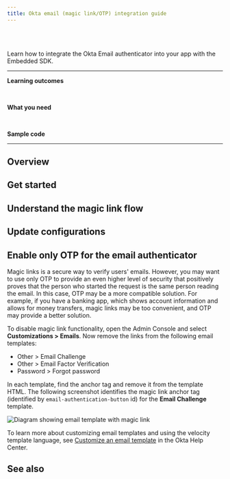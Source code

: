 ```yaml
---
title: Okta email (magic link/OTP) integration guide
---
```


<div class="oie-embedded-sdk">

<ApiLifecycle access="ie" /><br>
<ApiLifecycle access="Limited GA" /><br>

<StackSelector />

Learn how to integrate the Okta Email authenticator into your app with the Embedded SDK.

---
**Learning outcomes**

<StackSnippet snippet="learningoutcomes" /> <!-- SHARED FOR BACKEND | NATIVE UNIQUE  -->
</br>

**What you need**

<StackSnippet snippet="whatyouneed" /> <!-- UNIQUE FOR EACH LANGUAGE  -->
</br>

**Sample code**

<StackSnippet snippet="samplecode" />  <!-- UNIQUE FOR EACH LANGUAGE  -->

---

## Overview

<StackSnippet snippet="overview" /> <!-- SHARED FOR BACKEND | NATIVE UNIQUE  -->

## Get started

<StackSnippet snippet="getstarted" /> <!-- SHARED FOR BACKEND  | NATIVE UNIQUE  -->

## Understand the magic link flow

<StackSnippet snippet="understandmagiclinkflow" /> <!-- SHARED FOR BACKEND | NATIVE UNIQUE   -->

<StackSnippet snippet="supportmatrix" /> <!-- SHARED FOR BACKEND | NATIVE UNIQUE   -->

## Update configurations

<StackSnippet snippet="updateconfigurations" /> <!-- SHARED FOR BACKEND | NATIVE UNIQUE  -->

<StackSnippet snippet="integratechallengemagiclinksummary"/> <!-- UNIQUE FOR BACKEND  -->

<StackSnippet snippet="integratechallengemagiclink" /> <!-- UNIQUE FOR BACKEND  -->

<StackSnippet snippet="integratediffbrowserdeviceoverview"/> <!-- SHARED FOR BACKEND | NATIVE UNIQUE  -->

<StackSnippet snippet="integratediffbrowserdevicesummary"/> <!-- UNIQUE FOR EACH LANGUAGE -->

<StackSnippet snippet="integratediffbrowserdevice" /> <!-- UNIQUE FOR EACH LANGUAGE -->

<StackSnippet snippet="integrateenrollmagiclinksummary"/> <!-- UNIQUE FOR EACH LANGUAGE -->

<StackSnippet snippet="integrateenrollmagiclink"/> <!-- UNIQUE FOR EACH LANGUAGE  -->

<StackSnippet snippet="integrateenrollotpsummary"/> <!-- UNIQUE FOR EACH LANGUAGE  -->

<StackSnippet snippet="integrateenrollotp" /> <!-- UNIQUE FOR EACH LANGUAGE  -->

## Enable only OTP for the email authenticator

Magic links is a secure way to verify users' emails. However, you may want to use only OTP to provide an even higher level of security that positively proves that the person who started the request is the same person reading the email. In this case, OTP may be a more compatible solution. For example, if you have a banking app, which shows account information and allows for money transfers, magic links may be too convenient, and OTP may provide a better solution.

To disable magic link functionality, open the Admin Console and select **Customizations > Emails**. Now remove the links from the following email templates:

* Other > Email Challenge
* Other > Email Factor Verification
* Password > Forgot password

In each template, find the anchor tag and remove it from the template HTML. The following screenshot identifies the magic link anchor tag (identified by `email-authentication-button` id) for the **Email Challenge** template.

<div class="common-image-format">

![Diagram showing email template with magic link](/img/authenticators/authenticators-email-magic-link-modify-template.png)

</div>

To learn more about customizing email templates and using the velocity template language, see [Customize an email template](https://help.okta.com/en/prod/Content/Topics/Settings/Settings_Email.htm) in the Okta Help Center.

</div>

<StackSnippet snippet="designconsiderationscustompasswordrecovery"/>  <!-- MOSTLY SHARED FOR BACKEND -->

## See also

<StackSnippet snippet="seealso" /> <!-- UNIQUE FOR EACH LANGUAGE  -->
